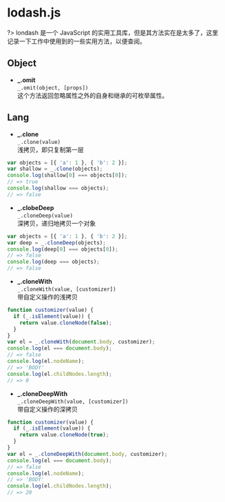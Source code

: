 # lodash.js
?> londash 是一个 JavaScript 的实用工具库，但是其方法实在是太多了，这里记录一下工作中使用到的一些实用方法，以便查阅。

## Object
- **\_.omit**  
`_.omit(object, [props])`   
这个方法返回忽略属性之外的自身和继承的可枚举属性。

## Lang
- **\_.clone**    
`_.clone(value)`    
浅拷贝，即只复制第一层
```javascript
var objects = [{ 'a': 1 }, { 'b': 2 }]; 
var shallow = _.clone(objects);
console.log(shallow[0] === objects[0]);
// => true
console.log(shallow === objects);
// => false
```

- **\_.clobeDeep**   
`_.cloneDeep(value)`    
深拷贝，递归地拷贝一个对象
```javascript
var objects = [{ 'a': 1 }, { 'b': 2 }];
var deep = _.cloneDeep(objects);
console.log(deep[0] === objects[0]);
// => false
console.log(deep === objects);
// => false
```

- **\_.cloneWith**   
`_.cloneWith(value, [customizer])`  
带自定义操作的浅拷贝
```javascript
function customizer(value) {
  if (_.isElement(value)) {
    return value.cloneNode(false);
  }
} 
var el = _.cloneWith(document.body, customizer); 
console.log(el === document.body);
// => false
console.log(el.nodeName);
// => 'BODY'
console.log(el.childNodes.length);
// => 0
```

- **\_.cloneDeepWith**   
`_.cloneDeepWith(value, [customizer])`  
带自定义操作的深拷贝  
```javascript
function customizer(value) {
  if (_.isElement(value)) {
    return value.cloneNode(true);
  }
} 
var el = _.cloneDeepWith(document.body, customizer); 
console.log(el === document.body);
// => false
console.log(el.nodeName);
// => 'BODY'
console.log(el.childNodes.length);
// => 20
```
